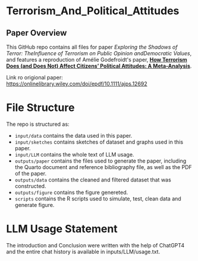 # Terrorism_And_Political_Attitudes

## Paper Overview

This GitHub repo contains all files for paper *Exploring the Shadows of Terror: TheInfluence of Terrorism on Public Opinion andDemocratic Values*, and features a reproduction of Amélie Godefroidt's paper, [**How Terrorism Does (and Does Not) Affect Citizens’ Political Attitudes: A Meta-Analysis**](https://doi.org/10.1111/ajps.12692).

Link ro origional paper: <https://onlinelibrary.wiley.com/doi/epdf/10.1111/ajps.12692>

# File Structure

The repo is structured as:

-   `input/data` contains the data used in this paper.
-   `input/sketches` contains sketches of dataset and graphs used in this paper.
-   `input/LLM` contains the whole text of LLM usage.
-   `outputs/paper` contains the files used to generate the paper, including the Quarto document and reference bibliography file, as well as the PDF of the paper.
-   `outputs/data` contains the cleaned and filtered dataset that was constructed.
-   `outputs/figure` contains the figure genereted.
-   `scripts` contains the R scripts used to simulate, test, clean data and generate figure.


# LLM Usage Statement

The introduction and Conclusion were written with the help of ChatGPT4 and the entire chat history is available in inputs/LLM/usage.txt.
